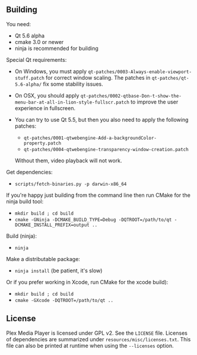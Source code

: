 ## Building

You need:

* Qt 5.6 alpha
* cmake 3.0 or newer
* ninja is recommended for building

Special Qt requirements:

* On Windows, you must apply ``qt-patches/0003-Always-enable-viewport-stuff.patch``
  for correct window scaling. The patches in ``qt-patches/qt-5.6-alpha/`` fix
  some stability issues.
* On OSX, you should apply ``qt-patches/0002-qtbase-Don-t-show-the-menu-bar-at-all-in-lion-style-fullscr.patch``
  to improve the user experience in fullscreen.
* You can try to use Qt 5.5, but then you also need to apply the following patches:
    - ``qt-patches/0001-qtwebengine-Add-a-backgroundColor-property.patch``
    - ``qt-patches/0004-qtwebengine-transparency-window-creation.patch``

  Without them, video playback will not work.

Get dependencies:

* ``scripts/fetch-binaries.py -p darwin-x86_64``

If you're happy just building from the command line then run CMake for the ninja build tool:

* ``mkdir build ; cd build``
* ``cmake -GNinja -DCMAKE_BUILD_TYPE=Debug -DQTROOT=/path/to/qt -DCMAKE_INSTALL_PREFIX=output ..``

Build (ninja):

* ``ninja``

Make a distributable package:

* ``ninja install`` (be patient, it's slow)

Or if you prefer working in Xcode, run CMake for the xcode build):

* ``mkdir build ; cd build``
* ``cmake -GXcode -DQTROOT=/path/to/qt ..``

## License

Plex Media Player is licensed under GPL v2. See the ``LICENSE`` file.
Licenses of dependencies are summarized under ``resources/misc/licenses.txt``.
This file can also be printed at runtime when using the ``--licenses`` option.

